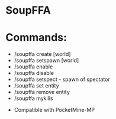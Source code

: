 # SoupFFA

# Commands:
* /soupffa create [world]
* /soupffa setspawn [world]
* /soupffa enable
* /soupffa disable
* /soupffa setspect - spawn of spectator
* /soupffa set entity
* /soupffa remove entity
* /soupffa mykills

- Compatible with PocketMine-MP
